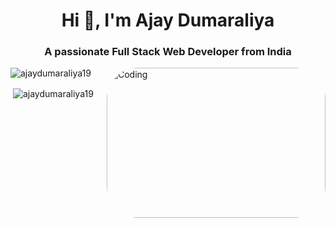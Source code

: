 <h1 align="center">Hi 👋, I'm Ajay Dumaraliya</h1>
<h3 align="center">A passionate Full Stack Web Developer from India</h3>

<img
  align="right"
  alt="Coding"
  width="350"
  height="240"
  style="border-radius: 50px"
  src="https://camo.githubusercontent.com/cae12fddd9d6982901d82580bdf321d81fb299141098ca1c2d4891870827bf17/68747470733a2f2f6d69726f2e6d656469756d2e636f6d2f6d61782f313336302f302a37513379765349765f7430696f4a2d5a2e676966"
/>

<p align="left">
  <img
    src="https://komarev.com/ghpvc/?username=ajaydumaraliya19&label=Profile%20views&color=0e75b6&style=flat"
    alt="ajaydumaraliya19"
  />
</p>

<p>
  &nbsp;<img
    align="center"
    src="https://github-readme-stats.vercel.app/api?username=ajaydumaraliya19&show_icons=true&locale=en"
    alt="ajaydumaraliya19"
  />
</p>
